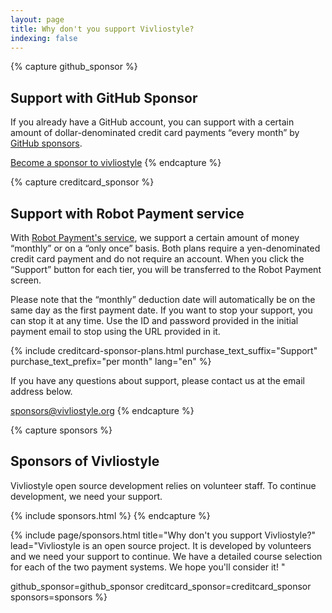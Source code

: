 ```yaml
---
layout: page
title: Why don't you support Vivliostyle?
indexing: false
---
```



{% capture github_sponsor %}
## Support with GitHub Sponsor

If you already have a GitHub account, you can support with a certain amount of dollar-denominated credit card payments “every month” by [GitHub sponsors](https://github.com/sponsors).

[Become a sponsor to vivliostyle](https://github.com/sponsors/vivliostyle)
{% endcapture %}


{% capture creditcard_sponsor %}
## Support with Robot Payment service

With [Robot Payment's service](https://www.robotpayment.co.jp/service/), we support a certain amount of money “monthly” or on a “only once” basis. Both plans require a yen-denominated credit card payment and do not require an account. When you click the “Support” button for each tier, you will be transferred to the Robot Payment screen.

Please note that the “monthly” deduction date will automatically be on the same day as the first payment date. If you want to stop your support, you can stop it at any time. Use the ID and password provided in the initial payment email to stop using the URL provided in it.

{% include creditcard-sponsor-plans.html
  purchase_text_suffix="Support"
  purchase_text_prefix="per month"
  lang="en"
%}

If you have any questions about support, please contact us at the email address below.

[sponsors@vivliostyle.org](mailto:sponsors@vivliostyle.org)
{% endcapture %}


{% capture sponsors %}
## Sponsors of Vivliostyle

Vivliostyle open source development relies on volunteer staff. To continue development, we need your support.

{% include sponsors.html %}
{% endcapture %}


{% include page/sponsors.html
  title="Why don't you support Vivliostyle?"
  lead="Vivliostyle is an open source project. It is developed by volunteers and we need your support to continue. We have a detailed course selection for each of the two payment systems. We hope you'll consider it! "

  github_sponsor=github_sponsor
  creditcard_sponsor=creditcard_sponsor
  sponsors=sponsors
%}
